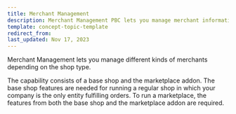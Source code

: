 ```yaml
---
title: Merchant Management
description: Merchant Management PBC lets you manage merchant information
template: concept-topic-template
redirect_from:
last_updated: Nov 17, 2023
---
```


Merchant Management lets you manage different kinds of merchants depending on the shop type.

The capability consists of a base shop and the marketplace addon. The base shop features are needed for running a regular shop in which your company is the only entity fulfilling orders. To run a marketplace, the features from both the base shop and the marketplace addon are required. 
